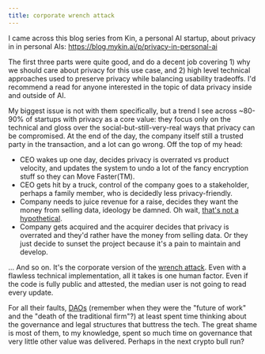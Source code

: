 ```yaml
---
title: corporate wrench attack
---
```


I came across this blog series from Kin, a personal AI startup, about privacy in in personal AIs: https://blog.mykin.ai/p/privacy-in-personal-ai

The first three parts were quite good, and do a decent job covering 1) why we should care about privacy for this use
case, and 2) high level technical approaches used to preserve privacy while balancing usability tradeoffs.  I'd
recommend a read for anyone interested in the topic of data privacy inside and outside of AI.

My biggest issue is not with them specifically, but a trend I see across ~80-90% of startups with privacy as a core
value: they focus only on the technical and gloss over the social-but-still-very-real ways that privacy can be
compromised.  At the end of the day, the company itself still a trusted party in the transaction, and a lot can go
wrong.  Off the top of my head:

- CEO wakes up one day, decides privacy is overrated vs product velocity, and updates the system to undo a lot of the
  fancy encryption stuff so they can Move Faster(TM).
- CEO gets hit by a truck, control of the company goes to a stakeholder, perhaps a family member, who is decidedly less
  privacy-friendly.
- Company needs to juice revenue for a raise, decides they want the money from selling data, ideology be damned.  Oh
  wait, [that's not a hypothetical](https://www.reuters.com/technology/reddit-ai-content-licensing-deal-with-google-sources-say-2024-02-22/).
- Company gets acquired and the acquirer decides that privacy is overrated and they'd rather have the money from selling
  data.  Or they just decide to sunset the project because it's a pain to maintain and develop.

... And so on.  It's the corporate version of the [wrench attack](https://xkcd.com/538/).  Even with a flawless
technical implementation, all it takes is one human factor.  Even if the code is fully public and attested, the median
user is not going to read every update.

For all their faults, [DAOs](https://en.wikipedia.org/wiki/Decentralized_autonomous_organization) (remember when they
were the "future of work" and the "death of the traditional firm"?) at least spent time thinking about the governance
and legal structures that buttress the tech.  The great shame is most of them, to my knowledge, spent so much time on
governance that very little other value was delivered.  Perhaps in the next crypto bull run?
